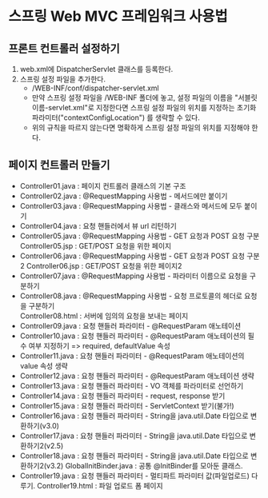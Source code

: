 # 스프링 Web MVC 프레임워크 사용법

## 프론트 컨트롤러 설정하기
1) web.xml에 DispatcherServlet 클래스를 등록한다.
2) 스프링 설정 파일을 추가한다.
   - /WEB-INF/conf/dispatcher-servlet.xml
   - 만약 스프링 설정 파일을 /WEB-INF 폴더에 놓고,
     설정 파일의 이름을 "서블릿이름-servlet.xml"로 지정한다면
     스프링 설정 파일의 위치를 지정하는 초기화 파라미터("contextConfigLocation")
     를 생략할 수 있다.
   - 위의 규칙을 따르지 않는다면 명확하게 스프링 설정 파일의 위치를 지정해야 한다.
       
## 페이지 컨트롤러 만들기
- Controller01.java : 페이지 컨트롤러 클래스의 기본 구조
- Controller02.java : @RequestMapping 사용법 - 메서드에만 붙이기
- Controller03.java : @RequestMapping 사용법 - 클래스와 메서드에 모두 붙이기 
- Controller04.java : 요청 핸들러에서 뷰 url 리턴하기
- Controller05.java : @RequestMapping 사용법 - GET 요청과 POST 요청 구분 
  Controller05.jsp : GET/POST 요청을 위한 페이지
- Controller06.java : @RequestMapping 사용법 - GET 요청과 POST 요청 구분2 
  Controller06.jsp : GET/POST 요청을 위한 페이지2
- Controller07.java : @RequestMapping 사용법 - 파라미터 이름으로 요청을 구분하기 
- Controller08.java : @RequestMapping 사용법 - 요청 프로토콜의 헤더로 요청을 구분하기  
  Controller08.html : 서버에 임의의 요청을 보내는 페이지 
- Controller09.java : 요청 핸들러 파라미터 - @RequestParam 애노테이션
- Controller10.java : 요청 핸들러 파라미터 - @RequestParam 애노테이션의 필수 여부 지정하기
                                              => required, defaultValue 속성
- Controller11.java : 요청 핸들러 파라미터 - @RequestParam 애노테이션의 value 속성 생략                                             
- Controller12.java : 요청 핸들러 파라미터 - @RequestParam 애노테이션 생략 
- Controller13.java : 요청 핸들러 파라미터 - VO 객체를 파라미터로 선언하기
- Controller14.java : 요청 핸들러 파라미터 - request, response 받기
- Controller15.java : 요청 핸들러 파라미터 - ServletContext 받기(불가!)
- Controller16.java : 요청 핸들러 파라미터 - String을 java.util.Date 타입으로 변환하기(v3.0)
- Controller17.java : 요청 핸들러 파라미터 - String을 java.util.Date 타입으로 변환하기2(v2.5)
- Controller18.java : 요청 핸들러 파라미터 - String을 java.util.Date 타입으로 변환하기2(v3.2)
  GlobalInitBinder.java : 공통 @InitBinder를 모아둔 클래스.
- Controller19.java : 요청 핸들러 파라미터 - 멀티파트 파라미터 값(파일업로드) 다루기.
  Controller19.html : 파일 업로드 폼 페이지






